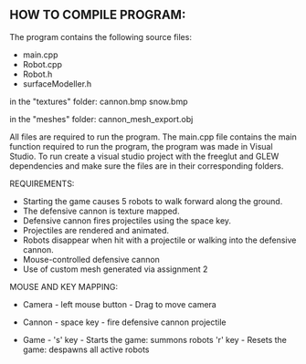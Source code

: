 HOW TO COMPILE PROGRAM:
-
The program contains the following source files:
- main.cpp
- Robot.cpp
- Robot.h
- surfaceModeller.h

in the "textures" folder:
cannon.bmp
snow.bmp

in the "meshes" folder:
cannon_mesh_export.obj

All files are required to run the program. The main.cpp file contains the main function required to run the program, the program was made in Visual Studio. 
To run create a visual studio project with the freeglut and GLEW dependencies and make sure the files are in their corresponding folders.


REQUIREMENTS:
- Starting the game causes 5 robots to walk forward along the ground.
- The defensive cannon is texture mapped.
- Defensive cannon fires projectiles using the space key.
- Projectiles are rendered and animated.
- Robots disappear when hit with a projectile or walking into the defensive cannon.
- Mouse-controlled defensive cannon
- Use of custom mesh generated via assignment 2


MOUSE AND KEY MAPPING:

- Camera -
left mouse button		- Drag to move camera

- Cannon -
space key 			- fire defensive cannon projectile

- Game -
's' key				- Starts the game: summons robots
'r' key				- Resets the game: despawns all active robots
